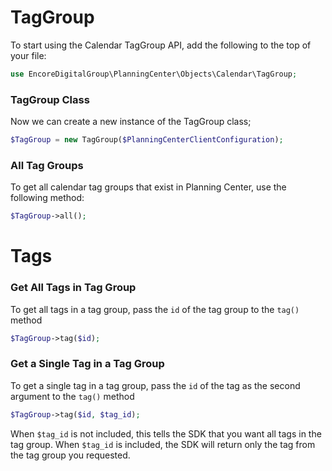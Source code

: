 # TagGroup
To start using the Calendar TagGroup API, add the following to the top of your file:
```php
use EncoreDigitalGroup\PlanningCenter\Objects\Calendar\TagGroup;
```
<include from="SnippetLibrary.md" element-id="setupThePcoClient"></include>

### TagGroup Class
Now we can create a new instance of the TagGroup class;
```php
$TagGroup = new TagGroup($PlanningCenterClientConfiguration);
```

### All Tag Groups
To get all calendar tag groups that exist in Planning Center, use the following method:
```php
$TagGroup->all();
```

# Tags

### Get All Tags in Tag Group
To get all tags in a tag group, pass the ```id``` of the tag group to the ```tag()``` method
```php
$TagGroup->tag($id);
```

### Get a Single Tag in a Tag Group
To get a single tag in a tag group, pass the ```id``` of the tag as the second argument to the ```tag()``` method
```php
$TagGroup->tag($id, $tag_id);
```
When ```$tag_id``` is not included, this tells the SDK that you want all tags in the tag group.
When ```$tag_id``` is included, the SDK will return only the tag from the tag group you requested.
